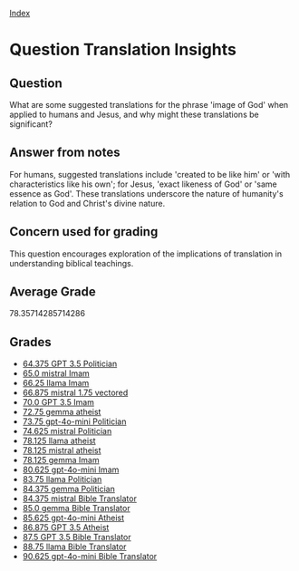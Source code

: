 
[Index](../../index.md)
# Question Translation Insights
## Question
What are some suggested translations for the phrase 'image of God' when applied to humans and Jesus, and why might these translations be significant?

## Answer from notes
For humans, suggested translations include 'created to be like him' or 'with characteristics like his own'; for Jesus, 'exact likeness of God' or 'same essence as God'. These translations underscore the nature of humanity's relation to God and Christ's divine nature.

## Concern used for grading
This question encourages exploration of the implications of translation in understanding biblical teachings.

## Average Grade
78.35714285714286

## Grades
 * [64.375 GPT 3.5 Politician](../answers/GPT_3.5_Politician/Translation_Insights.md)
 * [65.0 mistral Imam](../answers/mistral_Imam/Translation_Insights.md)
 * [66.25 llama Imam](../answers/llama_Imam/Translation_Insights.md)
 * [66.875 mistral 1.75 vectored](../answers/mistral_1.75_vectored/Translation_Insights.md)
 * [70.0 GPT 3.5 Imam](../answers/GPT_3.5_Imam/Translation_Insights.md)
 * [72.75 gemma atheist](../answers/gemma_atheist/Translation_Insights.md)
 * [73.75 gpt-4o-mini Politician](../answers/gpt-4o-mini_Politician/Translation_Insights.md)
 * [74.625 mistral Politician](../answers/mistral_Politician/Translation_Insights.md)
 * [78.125 llama atheist](../answers/llama_atheist/Translation_Insights.md)
 * [78.125 mistral atheist](../answers/mistral_atheist/Translation_Insights.md)
 * [78.125 gemma Imam](../answers/gemma_Imam/Translation_Insights.md)
 * [80.625 gpt-4o-mini Imam](../answers/gpt-4o-mini_Imam/Translation_Insights.md)
 * [83.75 llama Politician](../answers/llama_Politician/Translation_Insights.md)
 * [84.375 gemma Politician](../answers/gemma_Politician/Translation_Insights.md)
 * [84.375 mistral Bible Translator](../answers/mistral_Bible_Translator/Translation_Insights.md)
 * [85.0 gemma Bible Translator](../answers/gemma_Bible_Translator/Translation_Insights.md)
 * [85.625 gpt-4o-mini Atheist](../answers/gpt-4o-mini_Atheist/Translation_Insights.md)
 * [86.875 GPT 3.5 Atheist](../answers/GPT_3.5_Atheist/Translation_Insights.md)
 * [87.5 GPT 3.5 Bible Translator](../answers/GPT_3.5_Bible_Translator/Translation_Insights.md)
 * [88.75 llama Bible Translator](../answers/llama_Bible_Translator/Translation_Insights.md)
 * [90.625 gpt-4o-mini Bible Translator](../answers/gpt-4o-mini_Bible_Translator/Translation_Insights.md)
